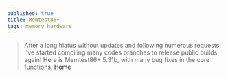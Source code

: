 ```yaml
---
published: true
title: Memtest86+
tags: memory hardware
---
```

> After a long hiatus without updates and following numerous requests, I've started compiling many codes branches to release public builds again! Here is Memtest86+ 5.31b, with many bug fixes in the core functions. [Home](http://www.memtest.org/)
